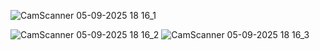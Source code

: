 
![CamScanner 05-09-2025 18 16_1](https://github.com/user-attachments/assets/197e4952-1b7f-4640-8f21-469b4d470d7d)

![CamScanner 05-09-2025 18 16_2](https://github.com/user-attachments/assets/9156048a-e3fe-437b-9860-38c8f681ba1d)
![CamScanner 05-09-2025 18 16_3](https://github.com/user-attachments/assets/4a9a548c-2fdd-4eee-adb9-ff4fc8a2ddcb)
